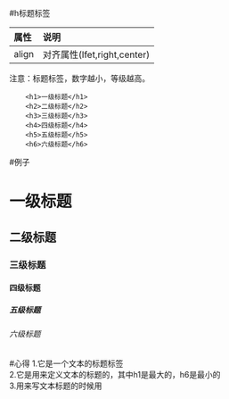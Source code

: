 #h标题标签

|属性|说明|
|:-|:-|
|align|对齐属性(lfet,right,center)|

注意：标题标签，数字越小，等级越高。

```
	<h1>一级标题</h1>
	<h2>二级标题</h2>
	<h3>三级标题</h3>
	<h4>四级标题</h4>
	<h5>五级标题</h5>
	<h6>六级标题</h6>
```
#例子
<h1>一级标题</h1>
<h2>二级标题</h2>
<h3>三级标题</h3>
<h4>四级标题</h4>
<h5>五级标题</h5>
<h6>六级标题</h6>

#心得
1.它是一个文本的标题标签<br/>
2.它是用来定义文本的标题的，其中h1是最大的，h6是最小的<br/>
3.用来写文本标题的时候用